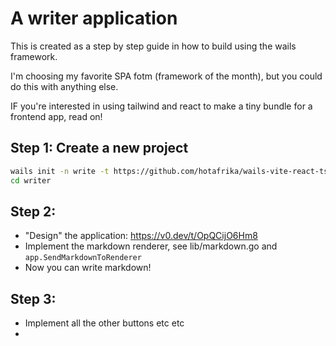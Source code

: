 # A writer application

This is created as a step by step guide in how to build using the wails framework.

I'm choosing my favorite SPA fotm (framework of the month), but you could do this with anything else.

IF you're interested in using tailwind and react to make a tiny bundle for a frontend app, read on!

## Step 1: Create a new project

```bash
wails init -n write -t https://github.com/hotafrika/wails-vite-react-ts-tailwind-template
cd writer
```


## Step 2:

- "Design" the application: https://v0.dev/t/OpQCijO6Hm8
- Implement the markdown renderer, see lib/markdown.go and `app.SendMarkdownToRenderer`
- Now you can write markdown!

## Step 3:

- Implement all the other buttons etc etc
- 